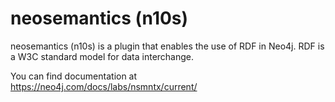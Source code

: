 # neosemantics (n10s)

neosemantics (n10s) is a plugin that enables the use of RDF in Neo4j. RDF is a W3C standard model for data interchange.

You can find documentation at https://neo4j.com/docs/labs/nsmntx/current/
